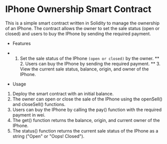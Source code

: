 # IPhone Ownership Smart Contract

This is a simple smart contract written in Solidity to manage the ownership of an IPhone. The contract allows the owner to set the sale status (open or closed) and users to buy the IPhone by sending the required payment.

* Features

* 1. Set the sale status of the IPhone `(open or closed)` by the owner.
** 2. Users can buy the IPhone by sending the required payment.
** 3. View the current sale status, balance, origin, and owner of the IPhone.


* Usage

1. Deploy the smart contract with an initial balance.
2. The owner can open or close the sale of the IPhone using the openSell() and closeSell() functions.
3. Users can buy the IPhone by calling the pay() function with the required payment in wei.
4. The get() function returns the balance, origin, and current owner of the IPhone.
5. The status() function returns the current sale status of the IPhone as a string ("Open" or "Oops! Closed").
